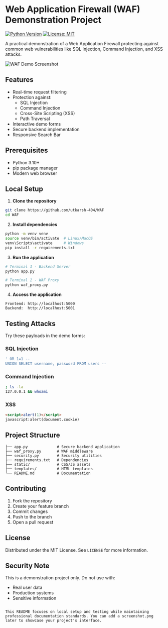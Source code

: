 # Web Application Firewall (WAF) Demonstration Project

[![Python Version](https://img.shields.io/badge/python-3.10%2B-blue)](https://www.python.org/)
[![License: MIT](https://img.shields.io/badge/License-MIT-yellow.svg)](https://opensource.org/licenses/MIT)

A practical demonstration of a Web Application Firewall protecting against common web vulnerabilities like SQL Injection, Command Injection, and XSS attacks.

![WAF Demo Screenshot](screenshot.png)

## Features

- Real-time request filtering
- Protection against:
  - SQL Injection
  - Command Injection
  - Cross-Site Scripting (XSS)
  - Path Traversal
- Interactive demo forms
- Secure backend implementation
- Responsive Search Bar

## Prerequisites

- Python 3.10+
- pip package manager
- Modern web browser

## Local Setup

1. **Clone the repository**
```bash
git clone https://github.com/utkarsh-404/WAF
cd WAF
```

2. **Install dependencies**
```bash
python -m venv venv
source venv/bin/activate  # Linux/MacOS
venv\Scripts\activate     # Windows
pip install -r requirements.txt
```

3. **Run the application**
```bash
# Terminal 1 - Backend Server
python app.py

# Terminal 2 - WAF Proxy
python waf_proxy.py
```

4. **Access the application**
```text
Frontend: http://localhost:5000
Backend:  http://localhost:5001
```

## Testing Attacks

Try these payloads in the demo forms:

### SQL Injection
```sql
' OR 1=1 --
UNION SELECT username, password FROM users --
```

### Command Injection
```bash
; ls -la
127.0.0.1 && whoami
```

### XSS
```html
<script>alert(1)</script>
javascript:alert(document.cookie)
```

## Project Structure
```
├── app.py             # Secure backend application
├── waf_proxy.py       # WAF middleware
├── security.py        # Security utilities
├── requirements.txt   # Dependencies
├── static/            # CSS/JS assets
├── templates/         # HTML templates
└── README.md          # Documentation
```

## Contributing

1. Fork the repository
2. Create your feature branch
3. Commit changes
4. Push to the branch
5. Open a pull request

## License

Distributed under the MIT License. See `LICENSE` for more information.

## Security Note

This is a demonstration project only. Do not use with:
- Real user data
- Production systems
- Sensitive information
```

This README focuses on local setup and testing while maintaining professional documentation standards. You can add a screenshot.png later to showcase your project's interface.

